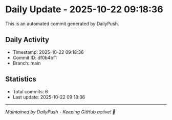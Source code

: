 # Daily Update - 2025-10-22 09:18:36

This is an automated commit generated by DailyPush.

## Daily Activity
- Timestamp: 2025-10-22 09:18:36
- Commit ID: df0b4bf1
- Branch: main

## Statistics
- Total commits: 6
- Last update: 2025-10-22 09:18:36

---
*Maintained by DailyPush - Keeping GitHub active! 🚀*
